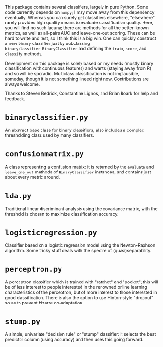 This package contains several classifiers, largely in pure Python. Some 
code currently depends on `numpy`; I may move away from this dependency 
eventually. Whereas you can surely get classifiers elsewhere, "elsewhere" 
rarely provides high quality means to evaluate classification quality. 
Here, you will find no such lacuna; there are methods for all the
better-known metrics, as well as all-pairs AUC and leave-one-out scoring.
These can be hard to write and test, so I think this is a big win. One can
quickly construct a new binary classifier just by subclassing 
`binaryclassifier.BinaryClassifier` and defining the `train`, `score`, and
`classify` methods.

Development on this package is solely based on my needs (mostly binary
classification with continuous features) and wants (staying away from R)
and so will be sporadic. Multiclass classification is not implausible,
someday, though it is not something I need right now. Contributions are 
always welcome.

Thanks to Steven Bedrick, Constantine Lignos, and Brian Roark for help and
feedback.

`binaryclassifier.py`
=====================

An abstract base class for binary classifiers; also includes a complex
thresholding class used by many classifiers.

`confusionmatrix.py`
====================

A class representing a confusion matrix: it is returned by the `evaluate`
and `leave_one_out` methods of `BinaryClassifier` instances, and contains
just about every metric around.

`lda.py`
========

Traditional linear discriminant analysis using the covariance matrix, with
the threshold is chosen to maximize classification accuracy.

`logisticregression.py`
=======================

Classifier based on a logistic regression model using the Newton-Raphson
algorithm. Some tricky stuff deals with the spectre of (quasi)separability.

`perceptron.py`
===============

A perceptron classifier which is trained with "ratchet" and "pocket"; this
will be of less interest to people interested in the renowned online 
learning characteristics of the perceptron, but of more interest to those 
interested in good classification. There is also the option to use 
Hinton-style "dropout" so as to prevent bizarre co-adaptation.

`stump.py`
==========

A simple, univariate "decision rule" or "stump" classifier: it selects the
best predictor column (using accuracy) and then uses this going forward.
